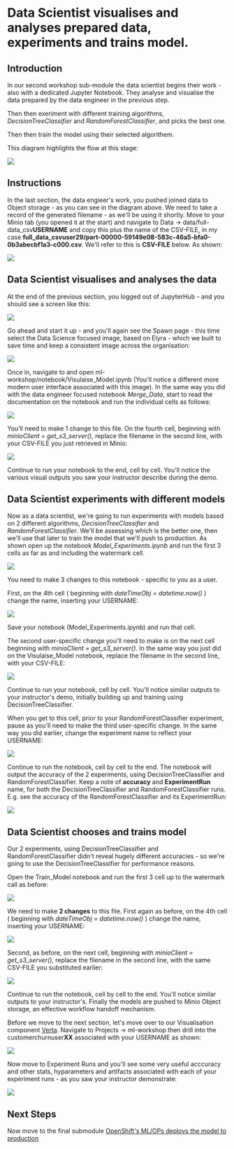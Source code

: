 # Data Scientist visualises and analyses prepared data, experiments and trains model.

## Introduction
In our second workshop sub-module the data scientist begins their work - also with a dedicated Jupyter Notebook. They analyse and visualise the data prepared by the data engineer in the previous step.

Then then exeriment with different training algorithms, _DecisionTreeClassifier_ and _RandomForestClassifier_, and picks the best one.

Then then train the model using their selected algorithem.

This diagram highlights the flow at this stage:


![](https://github.com/masoodfaisal/ml-workshop/blob/main/docs/images/8-FM-ML-Workshop-visual-v2.png)

## Instructions

In the last section, the data engieer's work, you pushed joined data to Object storage - as you can see in the diagram above. We need to take a record of the generated filename - as we'll be using it shortly. Move to your Minio tab (you opened it at the start) and navigate to Data -> data/full-data_csv**USERNAME** and copy this plus the name of the CSV-FILE, in my case **full_data_csvuser29/part-00000-59149e08-583c-46a5-bfa0-0b3abecbf1a3-c000.csv**. We'll refer to this is **CSV-FILE** below. As shown:


![](https://github.com/masoodfaisal/ml-workshop/blob/main/docs/images/11-minio-prepared-csv-file.png)

## Data Scientist visualises and analyses the data

At the end of the previous section, you logged out of JupyterHub - and you should see a screen like this:


![](https://github.com/masoodfaisal/ml-workshop/blob/main/docs/images/9-start-Jupyter.png)

Go ahead and start it up - and you'll again see the Spawn page - this time select the Data Science focused image, based on Elyra - which we built to save time and keep a consistent image across the organisation:


![](https://github.com/masoodfaisal/ml-workshop/blob/main/docs/images/10-j-hub-spawner-elyra.png)

Once in, navigate to and open ml-workshop/notebook/Visulaise_Model.ipynb (You'll notice a different more modern user interface associated with this image). In the same way you did with the data engineer focused notebook _Merge_Data_, start to read the documentation on the notebook and run the individual cells as follows:


![](https://github.com/masoodfaisal/ml-workshop/blob/main/docs/images/12-run-new-jupy-interace.png)

You’ll need to make 1 change to this file. On the fourth cell, beginning with _minioClient = get_s3_server()_, replace the filename in the second line, with your CSV-FILE you just retrieved in Minio:


![](https://github.com/masoodfaisal/ml-workshop/blob/main/docs/images/13-visualise-insert-file-name.png)

Continue to run your notebook to the end, cell by cell. You'll notice the various visual outputs you saw your instructor describe during the demo.

## Data Scientist experiments with different models

Now as a data scientist, we're going to run experiments with models based on 2 different algorithms, _DecisionTreeClassifier_ and _RandomForestClassifier_. We'll be assessing which is the better one, then we'll use that later to train the model that we'll push to production. As shown open up the notebook _Model_Experiments.ipynb_ and run the first 3 cells as far as and including the watermark cell.


![](https://github.com/masoodfaisal/ml-workshop/blob/main/docs/images/14-run-new-model-experiments.png)

You need to make 3 changes to this notebook - specific to you as a user. 

First, on the 4th cell ( beginning with _dateTimeObj = datetime.now()_ ) change the name, inserting your USERNAME:


![](https://github.com/masoodfaisal/ml-workshop/blob/main/docs/images/15-model-experiments-experiment-name.png)

Save your notebook (Model_Experiments.ipynb) and run that cell.

The second user-specific change you'll need to make is on the next cell beginning with _minioClient = get_s3_server()_. In the same way you just did on the Visulaise_Model notebook, replace the filename in the second line, with your CSV-FILE:


![](https://github.com/masoodfaisal/ml-workshop/blob/main/docs/images/13-visualise-insert-file-name.png)

Continue to run your notebook, cell by cell. You'll notice similar outputs to your instructor's demo, initially building up and training using DecisionTreeClassifier.

When you get to this cell, prior to your RandomForestClassifier experiment, pause as you'll need to make the third user-specific change. In the same way you did earlier, change the experiment name to reflect your USERNAME:


![](https://github.com/masoodfaisal/ml-workshop/blob/main/docs/images/17-random-forest-model-experiment-name.png)


Continue to run the notebook, cell by cell to the end. The notebook will output the accuracy of the 2 experiments, using DecisionTreeClassifier and RandomForestClassifier. Keep a note of __accuracy__ and __ExperimentRun__ name, for both the DecisionTreeClassifier and RandomForestClassifier runs. E.g. see the accuracy of the RandomForestClassifier and its ExperimentRun:


![](https://github.com/masoodfaisal/ml-workshop/blob/main/docs/images/18-random-forest-accuracy-experiment-run.png)



## Data Scientist chooses and trains model

Our 2 experiments, using DecisionTreeClassifier and RandomForestClassifier didn't reveal hugely different accuracies - so we're going to use the DecisionTreeClassifier for performance reasons.

Open the Train_Model notebook and run the first 3 cell up to the watermark call as before:


![](https://github.com/masoodfaisal/ml-workshop/blob/main/docs/images/19-train-model.png)


We need to make **2 changes** to this file. First again as before, on the 4th cell ( beginning with _dateTimeObj = datetime.now()_ ) change the name, inserting your USERNAME:


![](https://github.com/masoodfaisal/ml-workshop/blob/main/docs/images/20-experiment-name.png)


Second, as before, on the next cell, beginning with _minioClient = get_s3_server()_, replace the filename in the second line, with the same CSV-FILE you substituted earlier:


![](https://github.com/masoodfaisal/ml-workshop/blob/main/docs/images/13-visualise-insert-file-name.png)


Continue to run the notebook, cell by cell to the end. You'll notice similar outputs to your instructor's. Finally the models are pushed to Minio Object storage, an effective workflow handoff mechanism.


Before we move to the next section, let's move over to our Visualisation component [Verta](https://verta-ml-workshop.apps.cluster-anz-ai-ml.rhtlabs.com/). Navigate to Projects -> ml-workshop then drill into the customerchurnuser**XX** associated with your USERNAME as shown:


![](https://github.com/masoodfaisal/ml-workshop/blob/main/docs/images/21-verta-1.png)


Now move to Experiment Runs and you'll see some very useful acccuracy and other stats, hyparameters and artifacts associated with each of your experiment runs - as you saw your instructor demonstrate:


![](https://github.com/masoodfaisal/ml-workshop/blob/main/docs/images/21-verta-2-experiment-run.png)

## Next Steps

Now move to the final submodule [OpenShift's ML/OPs deploys the model to production](https://github.com/masoodfaisal/ml-workshop/blob/main/docs/workshop-5-deployment.md)